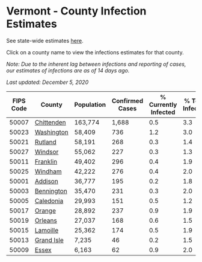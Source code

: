 # Vermont - County Infection Estimates

See state-wide estimates [here](/infections/us-vt).

Click on a county name to view the infections estimates for that county.

*Note: Due to the inherent lag between infections and reporting of cases, our estimates of infections are as of 14 days ago.*

*Last updated: December 5, 2020*

|   FIPS Code |                   County |   Population |   Confirmed Cases |   % Currently Infected |   % Total Infected |
|-------------|--------------------------|--------------|-------------------|------------------------|--------------------|
|       50007 | [Chittenden](chittenden) |      163,774 |             1,688 |                    0.5 |                3.3 |
|       50023 | [Washington](washington) |       58,409 |               736 |                    1.2 |                3.0 |
|       50021 |       [Rutland](rutland) |       58,191 |               268 |                    0.3 |                1.4 |
|       50027 |       [Windsor](windsor) |       55,062 |               227 |                    0.3 |                1.3 |
|       50011 |     [Franklin](franklin) |       49,402 |               296 |                    0.4 |                1.9 |
|       50025 |       [Windham](windham) |       42,222 |               276 |                    0.4 |                2.0 |
|       50001 |       [Addison](addison) |       36,777 |               195 |                    0.2 |                1.8 |
|       50003 | [Bennington](bennington) |       35,470 |               231 |                    0.3 |                2.0 |
|       50005 |   [Caledonia](caledonia) |       29,993 |               151 |                    0.5 |                1.2 |
|       50017 |         [Orange](orange) |       28,892 |               237 |                    0.9 |                1.9 |
|       50019 |       [Orleans](orleans) |       27,037 |               168 |                    0.6 |                1.5 |
|       50015 |     [Lamoille](lamoille) |       25,362 |               174 |                    0.5 |                1.9 |
|       50013 | [Grand Isle](grand-isle) |        7,235 |                46 |                    0.2 |                1.5 |
|       50009 |           [Essex](essex) |        6,163 |                62 |                    0.9 |                2.0 |